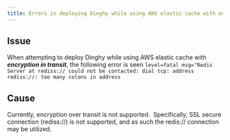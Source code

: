```yaml
---
title: Errors in deploying Dinghy while using AWS elastic cache with encryption in transit
---
```


## Issue
When attempting to deploy Dinghy while using AWS elastic cache with ***encryption in transit***, the following error is seen
```level=fatal msg="Redis Server at rediss:// could not be contacted: dial tcp: address rediss://: too many colons in address```

## Cause
Currently, encryption over transit is not supported.  Specifically, SSL secure connection (rediss://) is not supported, and as such the redis:// connection may be utilized.

